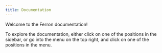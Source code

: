 ```yaml
---
title: Documentation
---
```


Welcome to the Ferron documentation!

To explore the documentation, either click on one of the positions in the sidebar, or go into the menu on the top right, and click on one of the positions in the menu.
